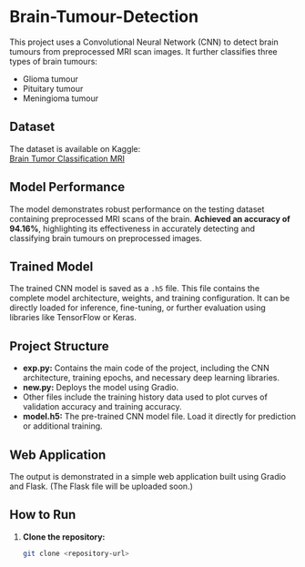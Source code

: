 # Brain-Tumour-Detection

This project uses a Convolutional Neural Network (CNN) to detect brain tumours from preprocessed MRI scan images. It further classifies three types of brain tumours:
- Glioma tumour
- Pituitary tumour
- Meningioma tumour

## Dataset

The dataset is available on Kaggle:  
[Brain Tumor Classification MRI](https://www.kaggle.com/datasets/sartajbhuvaji/brain-tumor-classification-mri)

## Model Performance

The model demonstrates robust performance on the testing dataset containing preprocessed MRI scans of the brain. **Achieved an accuracy of 94.16%**, highlighting its effectiveness in accurately detecting and classifying brain tumours on preprocessed images.

## Trained Model

The trained CNN model is saved as a `.h5` file. This file contains the complete model architecture, weights, and training configuration. It can be directly loaded for inference, fine-tuning, or further evaluation using libraries like TensorFlow or Keras.

## Project Structure

- **exp.py:** Contains the main code of the project, including the CNN architecture, training epochs, and necessary deep learning libraries.
- **new.py:** Deploys the model using Gradio.
- Other files include the training history data used to plot curves of validation accuracy and training accuracy.
- **model.h5:** The pre-trained CNN model file. Load it directly for prediction or additional training.

## Web Application

The output is demonstrated in a simple web application built using Gradio and Flask. (The Flask file will be uploaded soon.)

## How to Run

1. **Clone the repository:**
   ```bash
   git clone <repository-url>
